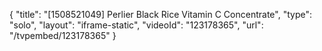 {
    "title": "[1508521049] Perlier Black Rice Vitamin C Concentrate",
    "type": "solo",
    "layout": "iframe-static",
    "videoId": "123178365",
    "url": "\/tvpembed\/123178365"
}